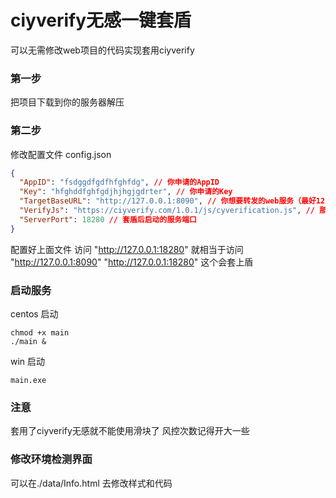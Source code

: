 # ciyverify无感一键套盾

可以无需修改web项目的代码实现套用ciyverify



### 第一步
把项目下载到你的服务器解压

### 第二步
修改配置文件 config.json
```json
{
  "AppID": "fsdggdfgdfhfghfdg", // 你申请的AppID
  "Key": "hfghddfghfgdjhjhgjgdrter", // 你申请的Key
  "TargetBaseURL": "http://127.0.0.1:8090", // 你想要转发的web服务（最好127.0.0.1本地，套域名什么的可能会出现跨域问题）
  "VerifyJs": "https://ciyverify.com/1.0.1/js/cyverification.js", // 那个版本的校验js
  "ServerPort": 18280 // 套盾后启动的服务端口
}
```
配置好上面文件
访问 "http://127.0.0.1:18280" 就相当于访问 "http://127.0.0.1:8090"
"http://127.0.0.1:18280" 这个会套上盾 


### 启动服务
centos 启动
```shell
chmod +x main
./main &
```
win 启动
```shell
main.exe
```

### 注意
套用了ciyverify无感就不能使用滑块了
风控次数记得开大一些

### 修改环境检测界面
可以在./data/Info.html 去修改样式和代码